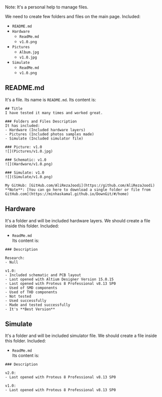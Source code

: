 Note: It's a personal help to manage files. 

We need to create few folders and files on the main page. Included:
- `README.md`
- `Hardware`
  - `ReadMe.md`
  - `v1.0.png`
- `Pictures`
  - `Album.jpg`
  - `v1.0.jpg`
- `Simulate`
  - `ReadMe.md`
  - `v1.0.png`

## README.md
It's a file. Its name is `README.md`. Its content is:	
```
## Title 
I have tested it many times and worked great.

### Folders and Files Description
It has included:
- Hardware (Included hardware layers)
- Pictures (Included photos samples made)
- Simulate (Included simulator file)

### Picture: v1.0
![](Pictures/v1.0.jpg)

### Schematic: v1.0
![](Hardware/v1.0.png)

### Simulate: v1.0
![](Simulate/v1.0.png)

My GitHub: [GitHub.com/AliRezaJoodi](https://github.com/AliRezaJoodi)  
**Note**: [You can go here to download a single folder or file from GitHub.com](https://minhaskamal.github.io/DownGit/#/home)
```

## Hardware
It's a folder and will be included hardware layers. We should create a file inside this folder. Included:
- `ReadMe.md`   
Its content is:	
```
### Description

Research:
- Null

v1.0:
- Included schematic and PCB layout
- Last opened with Altium Designer Version 15.0.15
- Last opened with Proteus 8 Professional v8.13 SP0
- Used of SMD components
- Used of THD components
- Not tested
- Used successfully
- Made and tested successfully 
- It's **Best Version**
```
## Simulate
It's a folder and will be included simulator file. We should create a file inside this folder. Included:
- `ReadMe.md`   
Its content is:	
```
### Description

v2.0:
- Last opened with Proteus 8 Professional v8.13 SP0

v1.0:
- Last opened with Proteus 8 Professional v8.13 SP0
```
